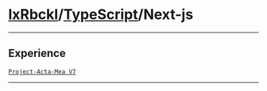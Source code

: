 # [lxRbckl](https://github.com/lxRbckl/lxRbckl/tree/main)/[TypeScript](https://github.com/lxRbckl/lxRbckl/tree/main/TypeScript)/Next-js

---



## Experience


[`Project-Acta-Mea V7`](https://github.com/lxRbckl/Project-Acta-Mea/blob/V7/README.md)




---
